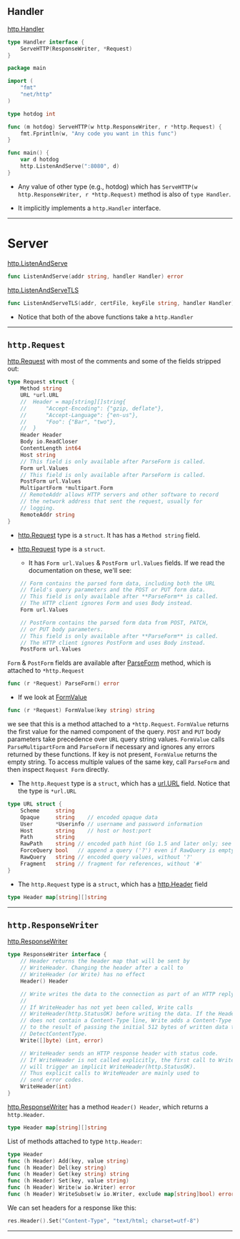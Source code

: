 ## Handler

[http.Handler](https://godoc.org/net/http#Handler)
```go
type Handler interface {
    ServeHTTP(ResponseWriter, *Request)
}
```

```go
package main

import (
	"fmt"
	"net/http"
)

type hotdog int

func (m hotdog) ServeHTTP(w http.ResponseWriter, r *http.Request) {
	fmt.Fprintln(w, "Any code you want in this func")
}

func main() {
	var d hotdog
	http.ListenAndServe(":8080", d)
}
```

* Any value of other type (e.g., hotdog) which has `ServeHTTP(w http.ResponseWriter, r *http.Request)` method is also of `type Handler`. 

* It implicitly implements a `http.Handler` interface.

***

# Server

[http.ListenAndServe](https://godoc.org/net/http#ListenAndServe)
```go
func ListenAndServe(addr string, handler Handler) error
```

[http.ListenAndServeTLS](https://godoc.org/net/http#ListenAndServeTLS)
```go
func ListenAndServeTLS(addr, certFile, keyFile string, handler Handler) error
```

* Notice that both of the above functions take a `http.Handler`

***

## `http.Request`

[http.Request](https://godoc.org/net/http#Request) with most of the comments and some of the fields stripped out:

```go 
type Request struct {
    Method string
    URL *url.URL
	//	Header = map[string][]string{
	//		"Accept-Encoding": {"gzip, deflate"},
	//		"Accept-Language": {"en-us"},
	//		"Foo": {"Bar", "two"},
	//	}
    Header Header
    Body io.ReadCloser
    ContentLength int64
    Host string
    // This field is only available after ParseForm is called.
    Form url.Values
    // This field is only available after ParseForm is called.
    PostForm url.Values
    MultipartForm *multipart.Form
    // RemoteAddr allows HTTP servers and other software to record
	// the network address that sent the request, usually for
	// logging. 
    RemoteAddr string
}
```

* [http.Request](https://godoc.org/net/http#Request) type is a `struct`. It has has a `Method string` field.

* [http.Request](https://godoc.org/net/http#Request) type is a `struct`. 
    - It has `Form url.Values` & `PostForm url.Values` fields. If we read the documentation on these, we'll see:
```go
    // Form contains the parsed form data, including both the URL
    // field's query parameters and the POST or PUT form data.
    // This field is only available after **ParseForm** is called.
    // The HTTP client ignores Form and uses Body instead.
    Form url.Values

    // PostForm contains the parsed form data from POST, PATCH,
    // or PUT body parameters.
    // This field is only available after **ParseForm** is called.
    // The HTTP client ignores PostForm and uses Body instead.
    PostForm url.Values

```

`Form` & `PostForm` fields are available after [ParseForm](https://pkg.go.dev/net/http#Request.ParseForm) method, which is attached to `*http.Request`
```go 
func (r *Request) ParseForm() error
```

* If we look at [FormValue](https://pkg.go.dev/net/http#Request.FormValue)
```go 
func (r *Request) FormValue(key string) string
```
we see that this is a method attached to a `*http.Request`. `FormValue` returns the first value for the named component of the query. `POST` and `PUT` body parameters take precedence over `URL` query string values. `FormValue` calls `ParseMultipartForm` and `ParseForm` if necessary and ignores any errors returned by these functions. If key is not present, `FormValue` returns the empty string. To access multiple values of the same key, call `ParseForm` and then inspect `Request Form` directly.

* The `http.Request` type is a `struct`, which has a [url.URL](https://pkg.go.dev/net/url#URL) field. Notice that the type is `*url.URL`
``` go
type URL struct {
    Scheme     string
    Opaque     string    // encoded opaque data
    User       *Userinfo // username and password information
    Host       string    // host or host:port
    Path       string
    RawPath    string // encoded path hint (Go 1.5 and later only; see EscapedPath method)
    ForceQuery bool   // append a query ('?') even if RawQuery is empty
    RawQuery   string // encoded query values, without '?'
    Fragment   string // fragment for references, without '#'
}
```

* The `http.Request` type is a `struct`, which has a [http.Header](https://pkg.go.dev/net/http#Header) field
```go
type Header map[string][]string
```

***

## `http.ResponseWriter`

[http.ResponseWriter](https://godoc.org/net/http#ResponseWriter)
```go
type ResponseWriter interface {
    // Header returns the header map that will be sent by
    // WriteHeader. Changing the header after a call to
    // WriteHeader (or Write) has no effect 
    Header() Header

    // Write writes the data to the connection as part of an HTTP reply.
    //
    // If WriteHeader has not yet been called, Write calls
    // WriteHeader(http.StatusOK) before writing the data. If the Header
    // does not contain a Content-Type line, Write adds a Content-Type set
    // to the result of passing the initial 512 bytes of written data to
    // DetectContentType.
    Write([]byte) (int, error)

    // WriteHeader sends an HTTP response header with status code.
    // If WriteHeader is not called explicitly, the first call to Write
    // will trigger an implicit WriteHeader(http.StatusOK).
    // Thus explicit calls to WriteHeader are mainly used to
    // send error codes.
    WriteHeader(int)
}
```

[http.ResponseWriter](https://pkg.go.dev/net/http#ResponseWriter) has a method `Header() Header`, which returns a `http.Header`.
```go
type Header map[string][]string
```

List of methods attached to type `http.Header`:
```go
type Header
func (h Header) Add(key, value string)
func (h Header) Del(key string)
func (h Header) Get(key string) string
func (h Header) Set(key, value string)
func (h Header) Write(w io.Writer) error
func (h Header) WriteSubset(w io.Writer, exclude map[string]bool) error
```

We can set headers for a response like this:
```go
res.Header().Set("Content-Type", "text/html; charset=utf-8")
```

***
